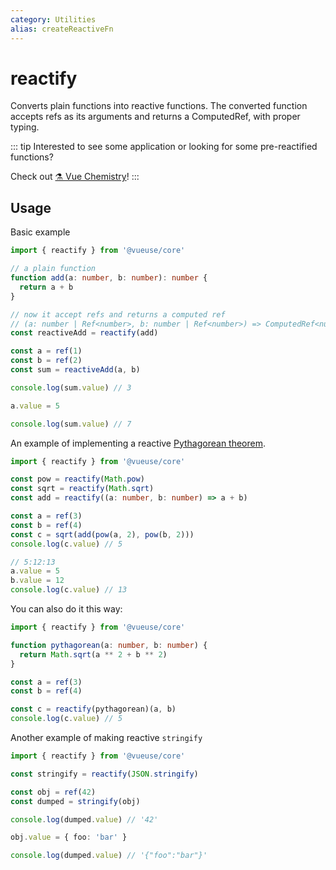 ```yaml
---
category: Utilities
alias: createReactiveFn
---
```


# reactify

Converts plain functions into reactive functions. The converted function accepts refs as its arguments and returns a ComputedRef, with proper typing.

::: tip
Interested to see some application or looking for some pre-reactified functions? 

Check out [⚗️ Vue Chemistry](https://github.com/antfu/vue-chemistry)!
:::

## Usage

Basic example

```ts
import { reactify } from '@vueuse/core'

// a plain function
function add(a: number, b: number): number {
  return a + b
}

// now it accept refs and returns a computed ref
// (a: number | Ref<number>, b: number | Ref<number>) => ComputedRef<number>
const reactiveAdd = reactify(add)

const a = ref(1)
const b = ref(2)
const sum = reactiveAdd(a, b)

console.log(sum.value) // 3

a.value = 5

console.log(sum.value) // 7
```

An example of implementing a reactive [Pythagorean theorem](https://en.wikipedia.org/wiki/Pythagorean_theorem).

```ts
import { reactify } from '@vueuse/core'

const pow = reactify(Math.pow)
const sqrt = reactify(Math.sqrt)
const add = reactify((a: number, b: number) => a + b)

const a = ref(3)
const b = ref(4)
const c = sqrt(add(pow(a, 2), pow(b, 2)))
console.log(c.value) // 5

// 5:12:13
a.value = 5
b.value = 12
console.log(c.value) // 13
```

You can also do it this way:

```ts
import { reactify } from '@vueuse/core'

function pythagorean(a: number, b: number) {
  return Math.sqrt(a ** 2 + b ** 2)
}

const a = ref(3)
const b = ref(4)

const c = reactify(pythagorean)(a, b)
console.log(c.value) // 5
```

Another example of making reactive `stringify`

```ts
import { reactify } from '@vueuse/core'

const stringify = reactify(JSON.stringify)

const obj = ref(42)
const dumped = stringify(obj)

console.log(dumped.value) // '42'

obj.value = { foo: 'bar' }

console.log(dumped.value) // '{"foo":"bar"}'
```
